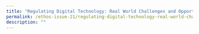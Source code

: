 ```yaml
---
title: "Regulating Digital Technology: Real World Challenges and Opportunities"
permalink: /ethos-issue-21/regulating-digital-technology-real-world-challenges-and-opportunities/
description: ""
---
```

